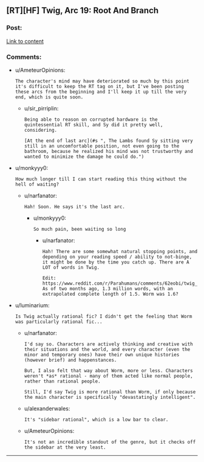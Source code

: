 ## [RT][HF] Twig, Arc 19: Root And Branch

### Post:

[Link to content](https://twigserial.wordpress.com/2017/05/30/root-and-branch-19-1/)

### Comments:

- u/AmeteurOpinions:
  ```
  The character's mind may have deteriorated so much by this point it's difficult to keep the RT tag on it, but I've been posting these arcs from the beginning and I'll keep it up till the very end, which is quite soon.
  ```

  - u/sir_pirriplin:
    ```
    Being able to reason on corrupted hardware is the quintessential RT skill, and Sy did it pretty well, considering.

    [At the end of last arc](#s ", The Lambs found Sy sitting very still in an uncomfortable position, not even going to the bathroom, because he realized his mind was not trustworthy and wanted to minimize the damage he could do.")
    ```

- u/monkyyy0:
  ```
  How much longer till I can start reading this thing without the hell of waiting?
  ```

  - u/narfanator:
    ```
    Hah! Soon. He says it's the last arc.
    ```

    - u/monkyyy0:
      ```
      So much pain, been waiting so long
      ```

      - u/narfanator:
        ```
        Hah! There are some somewhat natural stopping points, and depending on your reading speed / ability to not-binge, it might be done by the time you catch up. There are A LOT of words in Twig.

        Edit: 
        https://www.reddit.com/r/Parahumans/comments/62eobi/twig_length/
        As of two months ago, 1.3 million words, with an extrapolated complete length of 1.5. Worm was 1.6?
        ```

- u/luminarium:
  ```
  Is Twig actually rational fic? I didn't get the feeling that Worm was particularly rational fic...
  ```

  - u/narfanator:
    ```
    I'd say so. Characters are actively thinking and creative with their situations and the world, and every character (even the minor and temporary ones) have their own unique histories (however brief) and happenstances.

    But, I also felt that way about Worm, more or less. Characters weren't *as* rational - many of them acted like normal people, rather than rational people.

    Still, I'd say Twig is more rational than Worm, if only because the main character is specifically "devastatingly intelligent".
    ```

  - u/alexanderwales:
    ```
    It's "sidebar rational", which is a low bar to clear.
    ```

  - u/AmeteurOpinions:
    ```
    It's not an incredible standout of the genre, but it checks off the sidebar at the very least.
    ```

---


